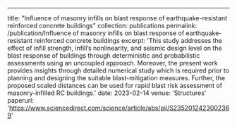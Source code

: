 ---
title: "Influence of masonry infills on blast response of earthquake-resistant reinforced concrete buildings"
collection: publications
permalink: /publication/Influence of masonry infills on blast response of earthquake-resistant reinforced concrete buildings
excerpt: 'This study addresses the effect of infill strength, infill’s nonlinearity, and seismic design level on the blast response of buildings through deterministic and probabilistic assessments using an uncoupled approach. Moreover, the present work provides insights through detailed numerical study which is required prior to planning and designing the suitable blast-mitigation measures. Further, the proposed scaled distances can be used for rapid blast risk assessment of masonry-infilled RC buildings.'
date: 2023-02-14
venue: 'Structures'
paperurl: 'https://www.sciencedirect.com/science/article/abs/pii/S2352012423002369'

